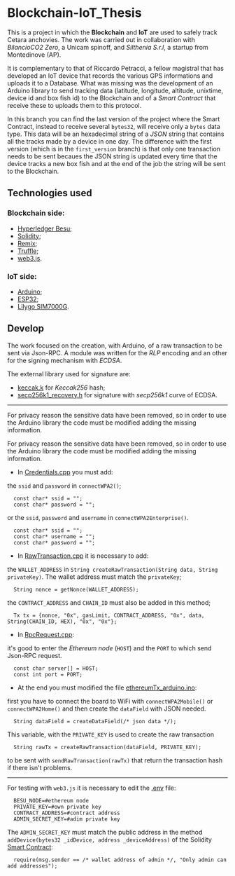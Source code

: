 # Blockchain-IoT_Thesis

This is a project in which the **Blockchain** and **IoT** are used to safely track Cetara anchovies.
The work was carried out in collaboration with *BilancioCO2 Zero*, a Unicam spinoff, and *Silthenia S.r.l*, a startup from Montedinove (AP). 

It is complementary to that of Riccardo Petracci, a fellow magistral that has developed an IoT device that records the various GPS informations and uploads it to a Database.
What was missing was the development of an Arduino library to send tracking data (latitude, longitude, altitude, unixtime, device id and box fish id) to the Blockchain and of a *Smart Contract* that receive these to uploads them to this protocol.

In this branch you can find the last version of the project where the Smart Contract, instead to receive several `bytes32`, will receive only a `bytes` data type. This data will be an hexadecimal string of a *JSON* string that contains all the tracks made by a device in one day. The difference with the first version (which is in the `first_version` branch) is that only one transaction needs to be sent becaues the JSON string is updated every time that the device tracks a new box fish and at the end of the job the string will be sent to the Blockchain.

## Technologies used

### Blockchain side:
- [Hyperledger Besu](https://besu.hyperledger.org/en/stable/);
- [Solidity](https://docs.soliditylang.org/en/v0.8.17/);
- [Remix](https://remix-project.org/);
- [Truffle](https://trufflesuite.com/docs/);
- [web3.js](https://web3js.org/#/).

### IoT side:
- [Arduino](https://www.arduino.cc/);
- [ESP32](https://en.wikipedia.org/wiki/ESP32);
- [Lilygo SIM7000G](http://www.lilygo.cn/prod_view.aspx?TypeId=50033&Id=1246&FId=t3:50033:3).

## Develop

The work focused on the creation, with Arduino, of a raw transaction to be sent via Json-RPC.
A module was written for the *RLP* encoding and an other for the signing mechanism with *ECDSA*.

The external library used for signature are:
- [keccak.k](https://github.com/stbrumme/hash-library/blob/master/keccak.h) for *Keccak256* hash;
- [secp256k1_recovery.h](https://github.com/diybitcoinhardware/secp256k1-embedded) for signature with *secp256k1* curve of ECDSA.

___

For privacy reason the sensitive data have been removed, so in order to use the Arduino library the code must be modified adding the missing information.

For privacy reason the sensitive data have been removed, so in order to use the Arduino library the code must be modified adding the missing information.

- In [Credentials.cpp](https://github.com/lollobeach/Blockchain-IoT_Thesis/blob/master/ethereumTx_arduino/Credentials.cpp) you must add:

the `ssid` and `password` in `connectWPA2()`;

```
  const char* ssid = "";
  const char* password = "";
```

or the `ssid`, `password` and `username` in `connectWPA2Enterprise()`.

```
  const char* ssid = "";
  const char* username = "";
  const char* password = "";
```

- In [RawTransaction.cpp](https://github.com/lollobeach/Blockchain-IoT_Thesis/blob/master/ethereumTx_arduino/RawTransaction.cpp) it is necessary to add:

the `WALLET_ADDRESS` in `String createRawTransaction(String data, String privateKey)`. The wallet address must match the `privateKey`;

```
  String nonce = getNonce(WALLET_ADDRESS);
```

the `CONTRACT_ADDRESS` and `CHAIN_ID` must also be added in this method;

```
  Tx tx = {nonce, "0x", gasLimit, CONTRACT_ADDRESS, "0x", data, String(CHAIN_ID, HEX), "0x", "0x"};
```

- In [RpcRequest.cpp](https://github.com/lollobeach/Blockchain-IoT_Thesis/blob/master/ethereumTx_arduino/RpcReqeust.cpp):

it's good to enter the *Ethereum node* (`HOST`) and the `PORT` to which send Json-RPC request.

```
  const char server[] = HOST;
  const int port = PORT;
```

- At the end you must modified the file [ethereumTx_arduino.ino](https://github.com/lollobeach/Blockchain-IoT_Thesis/blob/master/ethereumTx_arduino/ethereumTx_arduino.ino):

first you have to connect the board to WiFi with `connectWPA2Mobile()` or `connectWPA2Home()` and then create the `dataField` with JSON needed.

```
  String dataField = createDataField(/* json data */);
```

This variable, with the `PRIVATE_KEY` is used to create the raw transaction

```
  String rawTx = createRawTransaction(dataField, PRIVATE_KEY);
```

to be sent with `sendRawTransaction(rawTx)` that return the transaction hash if there isn't problems.

___

For testing with `web3.js` it is necessary to edit the [.env](https://github.com/lollobeach/Blockchain-IoT_Thesis/blob/master/besuDeploy/.env) file:

```
  BESU_NODE=#ethereum node
  PRIVATE_KEY=#own private key
  CONTRACT_ADDRESS=#contract address
  ADMIN_SECRET_KEY=#adim private key
```

The `ADMIN_SECRET_KEY` must match the public address in the method `addDevice(bytes32 _idDevice, address _deviceAddress)` of the Solidity [Smart Contract](https://github.com/lollobeach/Blockchain-IoT_Thesis/blob/master/besuDeploy/contracts/Traceability.sol):

```
  require(msg.sender == /* wallet address of admin */, "Only admin can add addresses");
```
